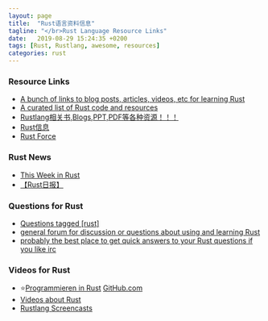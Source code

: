 ```yaml
---
layout: page
title:  "Rust语言资料信息"
tagline: "</br>Rust Language Resource Links"
date:   2019-08-29 15:24:35 +0200
tags: [Rust, Rustlang, awesome, resources]
categories: rust
---
```


### Resource Links
- [A bunch of links to blog posts, articles, videos, etc for learning Rust](https://github.com/ctjhoa/rust-learning)
- [A curated list of Rust code and resources](https://github.com/rust-unofficial/awesome-rust)
- [Rustlang相关书,Blogs,PPT,PDF等各种资源！！！](https://github.com/rustlang-cn/resourses)
- [Rust信息](https://skyao.io/learning-rust/introduction/information.html)
- [Rust Force](https://rustforce.net/)

### Rust News
- [This Week in Rust](https://this-week-in-rust.org/)
- [【Rust日报】](https://steemit.com/@blackanger)

### Questions for Rust
- [Questions tagged [rust]](https://stackoverflow.com/questions/tagged/rust)
- [general forum for discussion or questions about using and learning Rust](http://users.rust-lang.org/)
- [probably the best place to get quick answers to your Rust questions if you like irc](https://chat.mibbit.com/?server=irc.mozilla.org&channel=%23rust)

### Videos for Rust
- ⭐[Programmieren in Rust](https://www.youtube.com/watch?v=lQ36K1htRDY&list=PL0Ur-09iGhpwMbNiVTBeHmIjs0GuIXhNg) [GitHub.com](https://github.com/LukasKalbertodt/programmieren-in-rust)
- [Videos about Rust](https://daily-rust.github.io/2016/09/01/videos.html)
- [Rustlang Screencasts](https://www.youtube.com/playlist?list=PLTOeCUgrkpMNEHx6j0vCH0cuyAIVZadnc)
